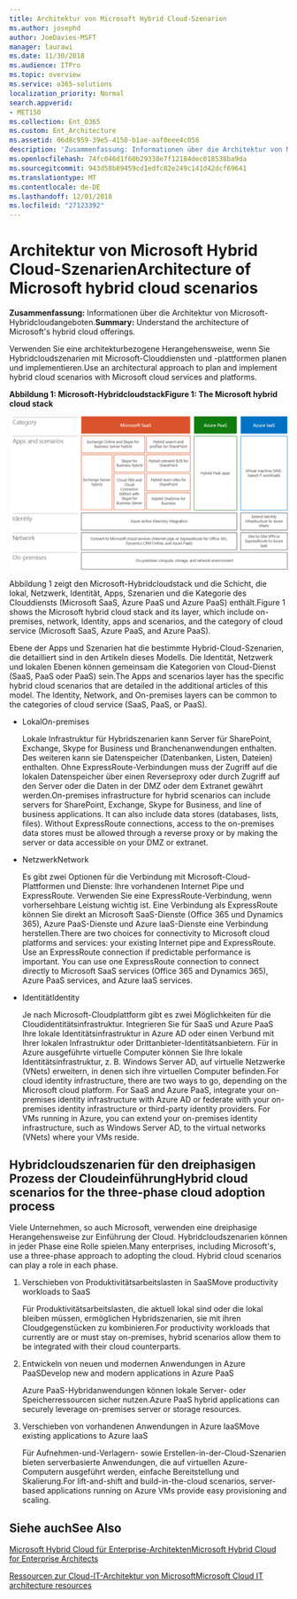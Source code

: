 ```yaml
---
title: Architektur von Microsoft Hybrid Cloud-Szenarien
ms.author: josephd
author: JoeDavies-MSFT
manager: laurawi
ms.date: 11/30/2018
ms.audience: ITPro
ms.topic: overview
ms.service: o365-solutions
localization_priority: Normal
search.appverid:
- MET150
ms.collection: Ent_O365
ms.custom: Ent_Architecture
ms.assetid: 06d8c959-39e5-4150-b1ae-aaf0eee4c058
description: 'Zusammenfassung: Informationen über die Architektur von Microsoft-Hybridcloudangeboten.'
ms.openlocfilehash: 74fc046d1f60b29338e7f12184dec018538ba9da
ms.sourcegitcommit: 943d58b89459cd1edfc82e249c141d42dcf69641
ms.translationtype: MT
ms.contentlocale: de-DE
ms.lasthandoff: 12/01/2018
ms.locfileid: "27123392"
---
```

# <a name="architecture-of-microsoft-hybrid-cloud-scenarios"></a><span data-ttu-id="fb984-103">Architektur von Microsoft Hybrid Cloud-Szenarien</span><span class="sxs-lookup"><span data-stu-id="fb984-103">Architecture of Microsoft hybrid cloud scenarios</span></span>

 <span data-ttu-id="fb984-104">**Zusammenfassung:** Informationen über die Architektur von Microsoft-Hybridcloudangeboten.</span><span class="sxs-lookup"><span data-stu-id="fb984-104">**Summary:** Understand the architecture of Microsoft's hybrid cloud offerings.</span></span>
  
<span data-ttu-id="fb984-105">Verwenden Sie eine architekturbezogene Herangehensweise, wenn Sie Hybridcloudszenarien mit Microsoft-Clouddiensten und -plattformen planen und implementieren.</span><span class="sxs-lookup"><span data-stu-id="fb984-105">Use an architectural approach to plan and implement hybrid cloud scenarios with Microsoft cloud services and platforms.</span></span>
  
<span data-ttu-id="fb984-106">**Abbildung 1: Microsoft-Hybridcloudstack**</span><span class="sxs-lookup"><span data-stu-id="fb984-106">**Figure 1: The Microsoft hybrid cloud stack**</span></span>

![Microsoft Hybridcloudstack](media/Hybrid-Poster/Hybrid-Cloud-Stack.png)
  
<span data-ttu-id="fb984-108">Abbildung 1 zeigt den Microsoft-Hybridcloudstack und die Schicht, die lokal, Netzwerk, Identität, Apps, Szenarien und die Kategorie des Clouddiensts (Microsoft SaaS, Azure PaaS und Azure PaaS) enthält.</span><span class="sxs-lookup"><span data-stu-id="fb984-108">Figure 1 shows the Microsoft hybrid cloud stack and its layer, which include on-premises, network, Identity, apps and scenarios, and the category of cloud service (Microsoft SaaS, Azure PaaS, and Azure PaaS).</span></span>
  
<span data-ttu-id="fb984-p101">Ebene der Apps und Szenarien hat die bestimmte Hybrid-Cloud-Szenarien, die detailliert sind in den Artikeln dieses Modells. Die Identität, Netzwerk und lokalen Ebenen können gemeinsam die Kategorien von Cloud-Dienst (SaaS, PaaS oder PaaS) sein.</span><span class="sxs-lookup"><span data-stu-id="fb984-p101">The Apps and scenarios layer has the specific hybrid cloud scenarios that are detailed in the additional articles of this model. The Identity, Network, and On-premises layers can be common to the categories of cloud service (SaaS, PaaS, or PaaS).</span></span>
  
- <span data-ttu-id="fb984-111">Lokal</span><span class="sxs-lookup"><span data-stu-id="fb984-111">On-premises</span></span>
    
    <span data-ttu-id="fb984-p102">Lokale Infrastruktur für Hybridszenarien kann Server für SharePoint, Exchange, Skype for Business und Branchenanwendungen enthalten. Des weiteren kann sie Datenspeicher (Datenbanken, Listen, Dateien) enthalten. Ohne ExpressRoute-Verbindungen muss der Zugriff auf die lokalen Datenspeicher über einen Reverseproxy oder durch Zugriff auf den Server oder die Daten in der DMZ oder dem Extranet gewährt werden.</span><span class="sxs-lookup"><span data-stu-id="fb984-p102">On-premises infrastructure for hybrid scenarios can include servers for SharePoint, Exchange, Skype for Business, and line of business applications. It can also include data stores (databases, lists, files). Without ExpressRoute connections, access to the on-premises data stores must be allowed through a reverse proxy or by making the server or data accessible on your DMZ or extranet.</span></span>
    
- <span data-ttu-id="fb984-115">Netzwerk</span><span class="sxs-lookup"><span data-stu-id="fb984-115">Network</span></span>
    
    <span data-ttu-id="fb984-p103">Es gibt zwei Optionen für die Verbindung mit Microsoft-Cloud-Plattformen und Dienste: Ihre vorhandenen Internet Pipe und ExpressRoute. Verwenden Sie eine ExpressRoute-Verbindung, wenn vorhersehbare Leistung wichtig ist. Eine Verbindung als ExpressRoute können Sie direkt an Microsoft SaaS-Dienste (Office 365 und Dynamics 365), Azure PaaS-Dienste und Azure IaaS-Dienste eine Verbindung herstellen.</span><span class="sxs-lookup"><span data-stu-id="fb984-p103">There are two choices for connectivity to Microsoft cloud platforms and services: your existing Internet pipe and ExpressRoute. Use an ExpressRoute connection if predictable performance is important. You can use one ExpressRoute connection to connect directly to Microsoft SaaS services (Office 365 and Dynamics 365), Azure PaaS services, and Azure IaaS services.</span></span>
    
- <span data-ttu-id="fb984-119">Identität</span><span class="sxs-lookup"><span data-stu-id="fb984-119">Identity</span></span>
    
    <span data-ttu-id="fb984-p104">Je nach Microsoft-Cloudplattform gibt es zwei Möglichkeiten für die Cloudidentitätsinfrastruktur. Integrieren Sie für SaaS und Azure PaaS Ihre lokale Identitätsinfrastruktur in Azure AD oder einen Verbund mit Ihrer lokalen Infrastruktur oder Drittanbieter-Identitätsanbietern. Für in Azure ausgeführte virtuelle Computer können Sie Ihre lokale Identitätsinfrastruktur, z. B. Windows Server AD, auf virtuelle Netzwerke (VNets) erweitern, in denen sich ihre virtuellen Computer befinden.</span><span class="sxs-lookup"><span data-stu-id="fb984-p104">For cloud identity infrastructure, there are two ways to go, depending on the Microsoft cloud platform. For SaaS and Azure PaaS, integrate your on-premises identity infrastructure with Azure AD or federate with your on-premises identity infrastructure or third-party identity providers. For VMs running in Azure, you can extend your on-premises identity infrastructure, such as Windows Server AD, to the virtual networks (VNets) where your VMs reside.</span></span>
    
## <a name="hybrid-cloud-scenarios-for-the-three-phase-cloud-adoption-process"></a><span data-ttu-id="fb984-123">Hybridcloudszenarien für den dreiphasigen Prozess der Cloudeinführung</span><span class="sxs-lookup"><span data-stu-id="fb984-123">Hybrid cloud scenarios for the three-phase cloud adoption process</span></span>

<span data-ttu-id="fb984-p105">Viele Unternehmen, so auch Microsoft, verwenden eine dreiphasige Herangehensweise zur Einführung der Cloud. Hybridcloudszenarien können in jeder Phase eine Rolle spielen.</span><span class="sxs-lookup"><span data-stu-id="fb984-p105">Many enterprises, including Microsoft's, use a three-phase approach to adopting the cloud. Hybrid cloud scenarios can play a role in each phase.</span></span>
  
1. <span data-ttu-id="fb984-126">Verschieben von Produktivitätsarbeitslasten in SaaS</span><span class="sxs-lookup"><span data-stu-id="fb984-126">Move productivity workloads to SaaS</span></span>
    
    <span data-ttu-id="fb984-127">Für Produktivitätsarbeitslasten, die aktuell lokal sind oder die lokal bleiben müssen, ermöglichen Hybridszenarien, sie mit ihren Cloudgegenstücken zu kombinieren.</span><span class="sxs-lookup"><span data-stu-id="fb984-127">For productivity workloads that currently are or must stay on-premises, hybrid scenarios allow them to be integrated with their cloud counterparts.</span></span>
    
2. <span data-ttu-id="fb984-128">Entwickeln von neuen und modernen Anwendungen in Azure PaaS</span><span class="sxs-lookup"><span data-stu-id="fb984-128">Develop new and modern applications in Azure PaaS</span></span>
    
    <span data-ttu-id="fb984-129">Azure PaaS-Hybridanwendungen können lokale Server- oder Speicherressourcen sicher nutzen.</span><span class="sxs-lookup"><span data-stu-id="fb984-129">Azure PaaS hybrid applications can securely leverage on-premises server or storage resources.</span></span>
    
3. <span data-ttu-id="fb984-130">Verschieben von vorhandenen Anwendungen in Azure IaaS</span><span class="sxs-lookup"><span data-stu-id="fb984-130">Move existing applications to Azure IaaS</span></span>
    
    <span data-ttu-id="fb984-131">Für Aufnehmen-und-Verlagern- sowie Erstellen-in-der-Cloud-Szenarien bieten serverbasierte Anwendungen, die auf virtuellen Azure-Computern ausgeführt werden, einfache Bereitstellung und Skalierung.</span><span class="sxs-lookup"><span data-stu-id="fb984-131">For lift-and-shift and build-in-the-cloud scenarios, server-based applications running on Azure VMs provide easy provisioning and scaling.</span></span>
    
## <a name="see-also"></a><span data-ttu-id="fb984-132">Siehe auch</span><span class="sxs-lookup"><span data-stu-id="fb984-132">See Also</span></span>

[<span data-ttu-id="fb984-133">Microsoft Hybrid Cloud für Enterprise-Architekten</span><span class="sxs-lookup"><span data-stu-id="fb984-133">Microsoft Hybrid Cloud for Enterprise Architects</span></span>](microsoft-hybrid-cloud-for-enterprise-architects.md)
  
[<span data-ttu-id="fb984-134">Ressourcen zur Cloud-IT-Architektur von Microsoft</span><span class="sxs-lookup"><span data-stu-id="fb984-134">Microsoft Cloud IT architecture resources</span></span>](microsoft-cloud-it-architecture-resources.md)

